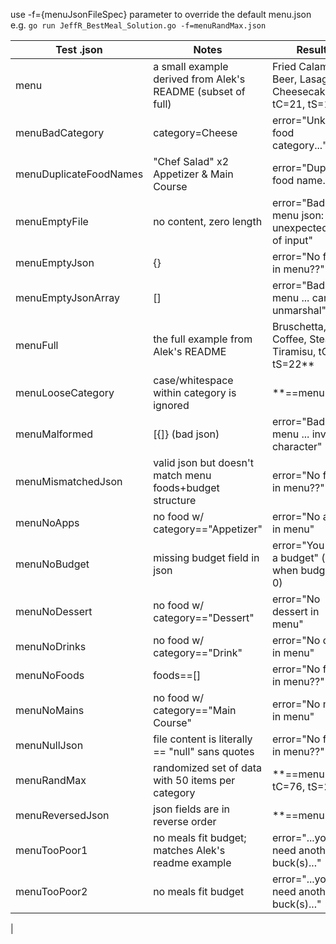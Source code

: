 use -f={menuJsonFileSpec} parameter to override the default menu.json e.g.
`go run JeffR_BestMeal_Solution.go -f=menuRandMax.json`

| Test .json | Notes | Result |
| ---   | ---   | ---    |
| menu | a small example derived from Alek's README (subset of full) | Fried Calamari, Beer, Lasagna, Cheesecake, tC=21, tS=18 |
| menuBadCategory | category=Cheese | error="Unknown food category..." |
| menuDuplicateFoodNames | "Chef Salad" x2 Appetizer & Main Course | error="Duplicate food name..." |
| menuEmptyFile | no content, zero length | error="Bad menu json: unexpected end of input" |
| menuEmptyJson | {} | error="No food in menu??" | 
| menuEmptyJsonArray | [] | error="Bad menu ... cannot unmarshal" |
| menuFull  | the full example from Alek's README | Bruschetta, Coffee, Steak, Tiramisu, tC=24, tS=22** |
| menuLooseCategory | case/whitespace within category is ignored | **==menuFull |
| menuMalformed | [{]} (bad json) | error="Bad menu ... invalid character" |
| menuMismatchedJson | valid json but doesn't match menu foods+budget structure | error="No food in menu??" |
| menuNoApps | no food w/ category=="Appetizer" | error="No apps in menu" |
| menuNoBudget | missing budget field in json | error="You need a budget" (same when budget < 0) |
| menuNoDessert | no food w/ category=="Dessert" | error="No dessert in menu" |
| menuNoDrinks | no food w/ category=="Drink" | error="No drink in menu" |
| menuNoFoods | foods==[] | error="No food in menu??" |
| menuNoMains | no food w/ category=="Main Course" | error="No mains in menu" |
| menuNullJson | file content is literally == "null" sans quotes | error="No food in menu??" |
| menuRandMax | randomized set of data with 50 items per category | **==menuFull, tC=76, tS=200 |
| menuReversedJson | json fields are in reverse order | **==menuFull |
| menuTooPoor1 | no meals fit budget; matches Alek's readme example | error="...you need another 35 buck(s)..." |
| menuTooPoor2 | no meals fit budget | error="...you need another 1 buck(s)..." |
| 
